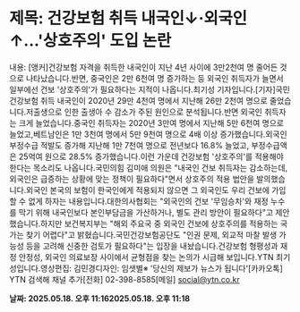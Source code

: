 # **제목: 건강보험 취득 내국인↓·외국인↑...'상호주의' 도입 논란**

  내용: [앵커]건강보험 자격을 취득한 내국인이 지난 4년 사이에 3만2천여 명 줄어든 것으로 나타났습니다.반면, 중국인은 2만 6천여 명 증가하는 등 외국인 취득자가 늘면서 일부에선 건보 '상호주의'가 필요하다는 지적이 나옵니다.최기성 기자입니다.[기자]국민건강보험 취득 내국인이 2020년 29만 4천여 명에서 지난해 26만 2천여 명으로 줄었습니다.저출생으로 인한 출생아 수 감소가 주된 원인으로 분석됩니다.반면 외국인 취득자는 크게 늘었습니다.중국인 취득자는 2020년 3만여 명에서 지난해 5만 6천여 명으로 늘었고,베트남인은 1만 3천여 명에서 5만 9천여 명으로 4배 이상 증가했습니다.외국인 부정수급 적발도 증가해 지난해 1만 7천여 명으로 전년보다 16.8% 늘었고, 부정수급액은 25억여 원으로 28.5% 증가했습니다.이런 가운데 건강보험 '상호주의'를 적용해야 한다는 목소리도 나옵니다.국민의힘 김미애 의원은 "내국인 건보 취득자는 감소하는데, 외국인은 급증하는 상황에 맞는 정책이 필요하다"면서 상호주의 적용 법안을 발의했습니다.외국인 본국의 보험이 한국인에게 적용되지 않으면 그 외국인도 우리 건보에 가입할 수 없게 하자는 내용입니다.대한의사협회는 "외국인의 건보 '무임승차'와 재정 누수를 막기 위해 내국인보다 본인부담금을 가산하거나, 별도 관리 방안이 필요하다"고 제안했습니다.하지만 보건복지부는 "해외 주요국 중 외국인 건보에 상호주의를 적용하는 국가는 찾기 어렵다"고 밝혔습니다.국민건강보험공단도 "인권 문제, 외교적 마찰 발생 가능성 등을 고려해 신중한 검토가 필요하다"는 입장을 내놨습니다.건강보험 형평성과 재정 안정성, 외국인 의료보장 사이에서 균형점을 찾는 논의가 시급해 보입니다.YTN 최기성입니다.영상편집: 김민경디자인: 임샛별※ '당신의 제보가 뉴스가 됩니다'[카카오톡] YTN 검색해 채널 추가[전화] 02-398-8585[메일] social@ytn.co.kr

  **날짜: 2025.05.18. 오후 11:162025.05.18. 오후 11:18**